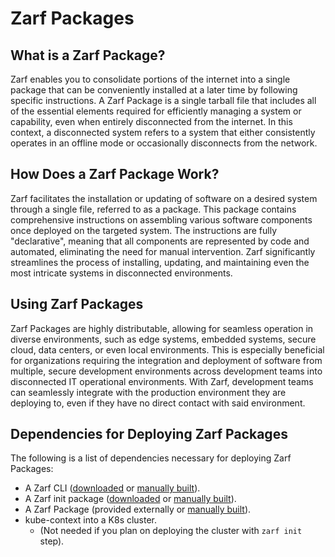 # Zarf Packages

## What is a Zarf Package?

Zarf enables you to consolidate portions of the internet into a single package that can be conveniently installed at a later time by following specific instructions. A Zarf Package is a single tarball file that includes all of the essential elements required for efficiently managing a system or capability, even when entirely disconnected from the internet. In this context, a disconnected system refers to a system that either consistently operates in an offline mode or occasionally disconnects from the network.

## How Does a Zarf Package Work?

Zarf facilitates the installation or updating of software on a desired system through a single file, referred to as a package. This package contains comprehensive instructions on assembling various software components once deployed on the targeted system. The instructions are fully "declarative", meaning that all components are represented by code and automated, eliminating the need for manual intervention. Zarf significantly streamlines the process of installing, updating, and maintaining even the most intricate systems in disconnected environments.

## Using Zarf Packages

Zarf Packages are highly distributable, allowing for seamless operation in diverse environments, such as edge systems, embedded systems, secure cloud, data centers, or even local environments. This is especially beneficial for organizations requiring the integration and deployment of software from multiple, secure development environments across development teams into disconnected IT operational environments. With Zarf, development teams can seamlessly integrate with the production environment they are deploying to, even if they have no direct contact with said environment.

## Dependencies for Deploying Zarf Packages

The following is a list of dependencies necessary for deploying Zarf Packages:

- A Zarf CLI ([downloaded](https://github.com/defenseunicorns/zarf/releases) or [manually built](../1-the-zarf-cli/1-building-your-own-cli.md)).
- A Zarf init package ([downloaded](https://github.com/defenseunicorns/zarf/releases) or [manually built](../1-the-zarf-cli/1-building-your-own-cli.md)).
- A Zarf Package (provided externally or [manually built](./1-zarf-packages.md#building-a-package)).
- kube-context into a K8s cluster.
  - (Not needed if you plan on deploying the cluster with `zarf init` step).

